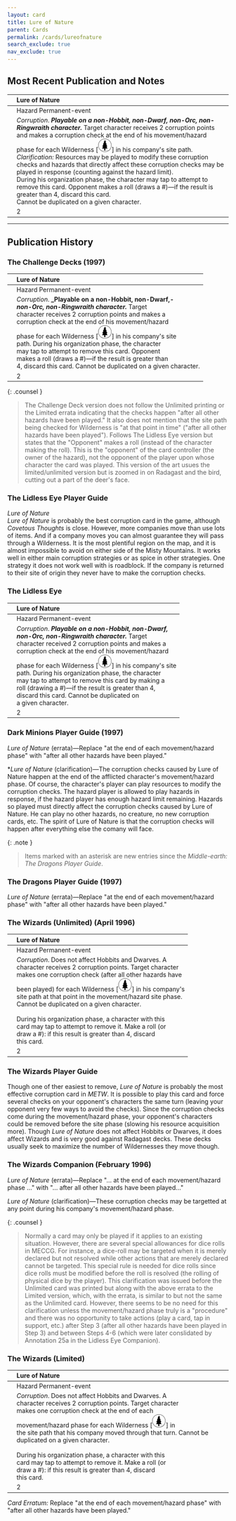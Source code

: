 ```yaml
---
layout: card
title: Lure of Nature
parent: Cards
permalink: /cards/lureofnature
search_exclude: true
nav_exclude: true
---
```


## Most Recent Publication and Notes 

|  | Lure of Nature |
| :---: | :--- |
|     | Hazard Permanent-event | 
| | _Corruption_. **_Playable on a non-Hobbit, non-Dwarf, non-Orc, non-Ringwraith character._** Target character receives 2 corruption points and makes a corruption check at the end of his movement/hazard phase for each Wilderness \[![](/assets/images/wilderness.svg)] in his company's site path. _Clarification:_ Resources may be played to modify these corruption checks and hazards that directly affect these corruption checks may be played in response (counting against the hazard limit).<br>During his organization phase, the character may tap to attempt to remove this card. Opponent makes a roll (draws a #)&mdash;if the result is greater than 4, discard this card.<br>Cannot be duplicated on a given character.  |
| |  2 |

---

## Publication History

### The Challenge Decks (1997)

|  | Lure of Nature |
| :---: | :--- |
|     | Hazard Permanent-event | 
| | _Corruption_. **_Playable on a non-Hobbit, non-Dwarf,-**<br>**_non-Orc, non-Ringwraith character._** Target<br>character receives 2 corruption points and makes a<br>corruption check at the end of his movement/hazard<br>phase for each Wilderness \[![](/assets/images/wilderness.svg)] in his company's site<br>path. During his organization phase, the character<br>may tap to attempt to remove this card. Opponent<br>makes a roll (draws a #)&mdash;if the result is greater than<br>4, discard this card. Cannot be duplicated on a given character.  |
| |  2 |

{: .counsel }
> The Challenge Deck version does not follow the Unlimited printing or the Limited errata indicating that the checks happen "after all other hazards have been played." It also does not mention that the site path being checked for Wilderness is "at that point in time" ("after all other hazards have been played"). Follows The Lidless Eye version but states that the "Opponent" makes a roll (instead of the character making the roll). This is the "opponent" of the card controller (the owner of the hazard), not the opponent of the player upon whose character the card was played. This version of the art usues the limited/unlimited version but is zoomed in on Radagast and the bird, cutting out a part of the deer's face.

### The Lidless Eye Player Guide

_Lure of Nature_  
_Lure of Nature_ is probably the best corruption card in the game, although _Covetous Thoughts_ is close. However, more companies move than use lots of items. And if a company moves you can almost guarantee they will pass through a Wilderness. It is the most plentiful region on the map, and it is almost impossible to avoid on either side of the Misty Mountains. It works well in either main corruption strategies or as spice in other strategies. One strategy it does not work well with is roadblock. If the company is returned to their site of origin they never have to make the corruption checks.


### The Lidless Eye

|  | Lure of Nature |
| :---: | :--- |
|     | Hazard Permanent-event | 
| | _Corruption_. **_Playable on a non-Hobbit, non-Dwarf,_**<br>**_non-Orc, non-Ringwraith character._** Target<br>character received 2 corruption points and makes a<br>corruption check at the end of his movement/hazard<br>phase for each Wilderness \[![](/assets/images/wilderness.svg)] in his company's site<br>path. During his organization phase, the character<br>may tap to attempt to remove this card by making a<br>roll (drawing a #)&mdash;if the result is greater than 4,<br>discard this card. Cannot be duplicated on<br>a given character. |
| |  2 |

### Dark Minions Player Guide (1997)

_Lure of Nature_ (errata)&mdash;Replace "at the end of each movement/hazard phase" with "after all other hazards have been played."

\*_Lure of Nature_ (clarification)&mdash;The corruption checks caused by Lure of Nature happen at the end of the afflicted character's movement/hazard phase. Of course, the character's player can play resources to modify the corruption checks. The hazard player is allowed to play hazards in response, if the hazard player has enough hazard limit remaining. Hazards so played must directly affect the corruption checks caused by Lure of Nature. He can play no other hazards, no creature, no new corruption cards, etc. The spirit of Lure of Nature is that the corruption checks will happen after everything else the comany will face. 

{: .note }
> Items marked with an asterisk are new entries since the _Middle-earth: The Dragons Player Guide_.

### The Dragons Player Guide (1997)

_Lure of Nature_ (errata)&mdash;Replace "at the end of each movement/hazard phase" with "after all other hazards have been played."

### The Wizards (Unlimited) (April 1996)

|  | Lure of Nature |
| :---: | :--- |
|     | Hazard Permanent-event | 
| | _Corruption_. Does not affect Hobbits and Dwarves. A<br>character receives 2 corruption points. Target character<br>makes one corruption check (after all other hazards have<br>been played) for each Wilderness \[![](/assets/images/wilderness.svg)] in his company's<br>site path at that point in the movement/hazard site phase.<br>Cannot be duplicated on a given character.<br><br>During his organization phase, a character with this<br>card may tap to attempt to remove it. Make a roll (or<br>draw a #): if this result is greater than 4, discard<br>this card.  |
| |  2 |

### The Wizards Player Guide

Though one of ther easiest to remove, _Lure of Nature_ is probably the most effective corruption card in _METW_. It is possible to play this card and force several checks on your opponent's characters the same turn (leaving your opponent very few ways to avoid the checks). Since the corruption checks come during the movement/hazard phase, your opponent's characters could be removed before the site phase (slowing his resource acquisition more). Though _Lure of Nature_ does not affect Hobbits or Dwarves, it does affect Wizards and is very good against Radagast decks. These decks usually seek to maximize the number of Wildernesses they move though. 

### The Wizards Companion (February 1996)

_Lure of Nature_ (errata)&mdash;Replace "&hellip; at the end of each movement/hazard phase &hellip;" with "&hellip; after all other hazards have been played&hellip;"

_Lure of Nature_ (clarification)&mdash;These corruption checks may be targetted at any point during his company's movement/hazard phase.

{: .counsel }
> Normally a card may only be played if it applies to an existing situation. However, there are several special allowances for dice rolls in MECCG. For instance, a dice-roll may be targeted when it is merely declared but not resolved while other actions that are merely declared cannot be targeted. This special rule is needed for dice rolls since dice rolls must be modified before the roll is resolved (the rolling of physical dice by the player). This clarification was issued before the Unlimited card was printed but along with the above errata to the Limited version, which, with the errata, is similar to but not the same as the Unlimited card. However, there seems to be no need for this clarification unless the movement/hazard phase truly is a "procedure" and there was no opportunity to take actions (play a card, tap in support, etc.) after Step 3 (after all other hazards have been played in Step 3) and between Steps 4-6 (which were later conslidated by Annotation 25a in the Lidless Eye Companion).

### The Wizards (Limited)

|  | Lure of Nature |
| :---: | :--- |
| | Hazard Permanent-event | 
| | _Corruption_. Does not affect Hobbits and Dwarves. A<br>character receives 2 corruption points. Target character<br>makes one corruption check at the end of each<br>movement/hazard phase for each Wilderness \[![](/assets/images/wilderness.svg)] in<br>the site path that his company moved through that turn. Cannot be duplicated on a given character.<br><br>During his organization phase, a character with this<br>card may tap to attempt to remove it. Make a roll (or<br>draw a #): if this result is greater than 4, discard<br>this card.  |
| |  2 |

_Card Erratum:_ Replace "at the end of each movement/hazard phase" with "after all other hazards have been played."
